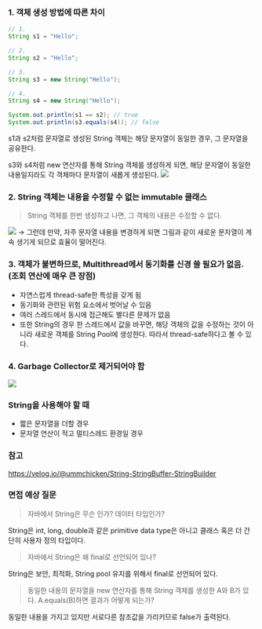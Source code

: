 ### 1. 객체 생성 방법에 따른 차이
```java
// 1. 
String s1 = "Hello";

// 2. 
String s2 = "Hello";

// 3. 
String s3 = new String("Hello");

// 4. 
String s4 = new String("Hello");

System.out.println(s1 == s2); // true
System.out.println(s3.equals(s4)); // false

```
s1과 s2처럼 문자열로 생성된 String 객체는 해당 문자열이 동일한 경우, 그 문자열을 공유한다.

s3와 s4처럼 new 연산자를 통해 String 객체를 생성하게 되면, 해당 문자열이 동일한 내용일지라도 각 객체마다 문자열이 새롭게 생성된다.
![](https://velog.velcdn.com/images/tkdtkd97/post/a46df8ce-ec91-4328-ac5d-eda0473fbf1f/image.png)

### 2. String 객체는 내용을 수정할 수 없는 immutable 클래스
> String 객체를 한번 생성하고 나면, 그 객체의 내용은 수정할 수 없다.

![](https://velog.velcdn.com/images/tkdtkd97/post/04fc0ef8-28f2-4cfb-9d08-b6796c963988/image.png)
→ 그런데 만약, 자주 문자열 내용을 변경하게 되면 그림과 같이 새로운 문자열이 계속 생기게 되므로 효율이 떨어진다.

### 3. 객체가 불변하므로, Multithread에서 동기화를 신경 쓸 필요가 없음. (조회 연산에 매우 큰 장점)

- 자연스럽게 thread-safe한 특성을 갖게 됨
- 동기화와 관련된 위험 요소에서 벗어날 수 있음
- 여러 스레드에서 동시에 접근해도 별다른 문제가 없음
- 또한 String의 경우 한 스레드에서 값을 바꾸면, 해당 객체의 값을 수정하는 것이 아니라 새로운 객체를 String Pool에 생성한다. 따라서 thread-safe하다고 볼 수 있다.

### 4. Garbage Collector로 제거되어야 함
![](https://velog.velcdn.com/images/tkdtkd97/post/872b2a8e-ac4b-4c62-9607-12c51df8d878/image.png)


### String을 사용해야 할 때
- 짧은 문자열을 더할 경우
- 문자열 연산이 적고 멀티스레드 환경일 경우

### 참고
https://velog.io/@ummchicken/String-StringBuffer-StringBuilder

### 면접 예상 질문
> 자바에서 String은 무슨 인가? 데이터 타입인가?

String은 int, long, double과 같은 primitive data type은 아니고 클래스 혹은 더 간단히 사용자 정의 타입이다.

> 자바에서 String은 왜 final로 선언되어 있나?

String은 보안, 최적화, String pool 유지를 위해서 final로 선언되어 있다.

> 동일한 내용의 문자열을 new 연산자를 통해 String 객체를 생성한 A와 B가 있다. A.equals(B)하면 결과가 어떻게 되는가?

동일한 내용을 가지고 있지만 서로다른 참조값을 가리키므로 false가 출력된다.